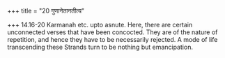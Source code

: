 +++
title = "20 गुणानेतानतीत्य"

+++
14.16-20 Karmanah etc. upto asnute. Here, there are certain unconnected
verses that have been concocted. They are of the nature of repetition,
and hence they have to be necessarily rejected. A mode of life
transcending these Strands turn to be nothing but emancipation.
